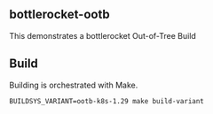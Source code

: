 ## bottlerocket-ootb

This demonstrates a bottlerocket Out-of-Tree Build

## Build

Building is orchestrated with Make.

```shell
BUILDSYS_VARIANT=ootb-k8s-1.29 make build-variant
```
